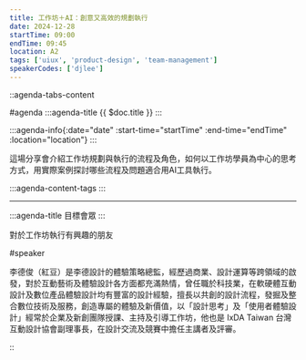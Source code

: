 ```yaml
---
title: 工作坊＋AI：創意又高效的規劃執行
date: 2024-12-28
startTime: 09:00
endTime: 09:45
location: A2
tags: ['uiux', 'product-design', 'team-management']
speakerCodes: ['djlee']
---
```


::agenda-tabs-content
<!--議程資訊-->
#agenda
:::agenda-title
{{ $doc.title }}
:::

:::agenda-info{:date="date" :start-time="startTime" :end-time="endTime" :location="location"}
:::

<!--議程資訊(內容)-->
這場分享會介紹工作坊規劃與執行的流程及角色，如何以工作坊學員為中心的思考方式，用實際案例探討哪些流程及問題適合用AI工具執行。

:::agenda-content-tags
:::

---

:::agenda-title
目標會眾
:::

<!--目標會眾(內容)-->
對於工作坊執行有興趣的朋友

<!--講者介紹-->
#speaker
<!--講者介紹(內容)-->
李德俊（紅豆）是李德設計的體驗策略總監，經歷過商業、設計運算等跨領域的啟發，對於互動藝術及體驗設計各方面都充滿熱情，曾任職於科技業，在軟硬體互動設計及數位產品體驗設計均有豐富的設計經驗，擅長以共創的設計流程，發掘及整合數位技術及服務，創造專屬的體驗及新價值，以「設計思考」及「使用者體驗設計」經常於企業及新創團隊授課、主持及引導工作坊，他也是 IxDA Taiwan 台灣互動設計協會副理事長，在設計交流及競賽中擔任主講者及評審。

::
